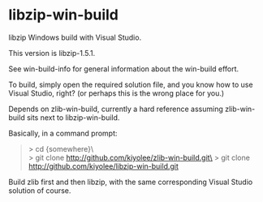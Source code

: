 # libzip-win-build

libzip Windows build with Visual Studio.

This version is libzip-1.5.1.

See win-build-info for general information about the
win-build effort.

To build, simply open the required solution file, and
you know how to use Visual Studio, right?
(or perhaps this is the wrong place for you.)

Depends on zlib-win-build, currently a hard reference assuming
zlib-win-build sits next to libzip-win-build.

Basically, in a command prompt:

> \> cd {somewhere}\\\
> \> git clone http://github.com/kiyolee/zlib-win-build.git\
> \> git clone http://github.com/kiyolee/libzip-win-build.git

Build zlib first and then libzip, with the same corresponding Visual Studio solution of course.
